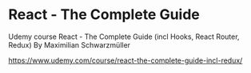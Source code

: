 # React - The Complete Guide

Udemy course
React - The Complete Guide (incl Hooks, React Router, Redux)
By Maximilian Schwarzmüller

https://www.udemy.com/course/react-the-complete-guide-incl-redux/
